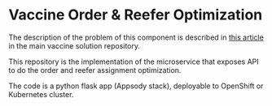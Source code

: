 # Vaccine Order & Reefer Optimization

The description of the problem of this component is described in [this article](https://ibm-cloud-architecture.github.io/vaccine-solution-main/design/voro/) in the main vaccine solution repository.

This repository is the implementation of the microservice that exposes API to do the order and reefer assignment optimization. 

The code is a python flask app (Appsody stack), deployable to OpenShift or Kubernetes cluster.

